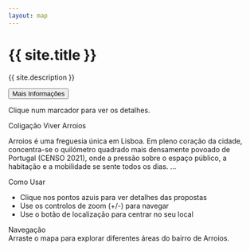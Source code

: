 ```yaml
---
layout: map
---
```


<div class="map-overlay bg-white bg-opacity-75 rounded-3 p-3 shadow">
  <h1 class="h4 fw-semibold text-dark mb-2">{{ site.title }}</h1>
  <p class="text-muted mb-0 small">{{ site.description }}</p>
  <button type="button" class="btn btn-primary btn-sm mt-3 fw-medium shadow-sm" id="moreInfoBtn">
    <i class="bi bi-info-circle me-2"></i>Mais Informações
  </button>
</div>

<!-- Side Panel Content Templates -->
<div class="d-none">
  <!-- Default content -->
  <div id="defaultContent" class="panel-content" data-content-type="default" data-panel-title="Detalhes da Proposta">
    <div class="text-center py-5">
      <i class="bi bi-geo-alt text-muted" style="font-size: 3rem;"></i>
      <p class="text-muted mt-3 mb-0">Clique num marcador para ver os detalhes.</p>
    </div>
  </div>

  <!-- General info content template -->
  <div id="generalInfoContent" class="panel-content" data-content-type="general" data-panel-title="Informações Gerais">
    <div class="mb-3 pb-2 border-bottom">
      <div class="fw-semibold text-body-secondary small text-uppercase mb-1">Coligação Viver Arroios</div>
      <p class="text-dark">
          Arroios é uma freguesia única em Lisboa. Em pleno coração da cidade, concentra-se o quilómetro quadrado mais densamente povoado de Portugal (CENSO 2021), onde a pressão sobre o espaço público, a habitação e a mobilidade se sente todos os dias.
          ...
      </p>
    </div>
    <div class="mb-3 pb-2 border-bottom">
      <div class="fw-semibold text-body-secondary small text-uppercase mb-1">Como Usar</div>
      <div class="text-dark">
        <ul class="mb-0">
          <li>Clique nos pontos azuis para ver detalhes das propostas</li>
          <li>Use os controlos de zoom (+/-) para navegar</li>
          <li>Use o botão de localização para centrar no seu local</li>
        </ul>
      </div>
    </div>
    <div class="mb-0">
      <div class="fw-semibold text-body-secondary small text-uppercase mb-1">Navegação</div>
      <div class="text-dark">Arraste o mapa para explorar diferentes áreas do bairro de Arroios.</div>
    </div>
  </div>

  <!-- Marker details content container -->
  <div id="markerContent" class="panel-content" data-content-type="marker" data-panel-title="Detalhes da Proposta">
    <!-- This will be populated dynamically by JavaScript -->
  </div>
</div>

